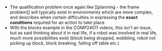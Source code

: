 - The qualification problem once again like [[planning - the frame problem]] will typically exist in environments which are more complex, and describes when certain difficulties in expressing the **exact conditions** required for an action to take place
- With the blocks example in the COMP24011 videos, this isn't an issue, but as said thinking about it in real life, if a robot was involved in real life, much more possibilities exist (block being dropped, wobbling, robot not picking up block, block breaking, falling off table etc.)